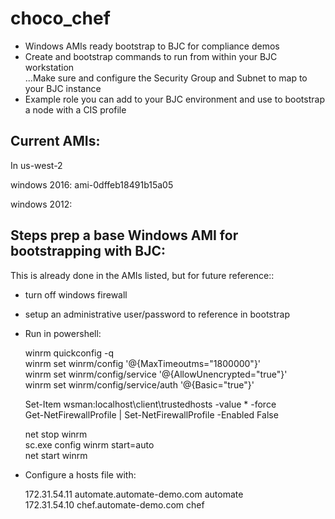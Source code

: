 # choco_chef

* Windows AMIs ready bootstrap to BJC for compliance demos
*   Create and bootstrap commands to run from within your BJC workstation  
...Make sure and configure the Security Group and Subnet to map to your BJC instance  
* Example role you can add to your BJC environment and use to bootstrap a node with a CIS profile

## Current AMIs:
In us-west-2

windows 2016:  ami-0dffeb18491b15a05

windows 2012:


## Steps prep a base Windows AMI for bootstrapping with BJC:   
This is already done in the AMIs listed, but for future reference::

* turn off windows firewall
* setup an administrative user/password to reference in bootstrap
* Run in powershell:

  winrm quickconfig -q  
  winrm set winrm/config '@{MaxTimeoutms="1800000"}'  
  winrm set winrm/config/service '@{AllowUnencrypted="true"}'  
  winrm set winrm/config/service/auth '@{Basic="true"}'  
  
  Set-Item wsman:localhost\client\trustedhosts -value * -force  
  Get-NetFirewallProfile | Set-NetFirewallProfile -Enabled False  

  net stop winrm  
  sc.exe config winrm start=auto  
  net start winrm  

* Configure a hosts file with:

  172.31.54.11    automate.automate-demo.com automate  
  172.31.54.10    chef.automate-demo.com chef
